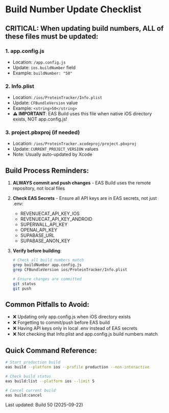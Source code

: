 # Build Number Update Checklist

## CRITICAL: When updating build numbers, ALL of these files must be updated:

### 1. **app.config.js**
- Location: `/app.config.js`
- Update: `ios.buildNumber` field
- Example: `buildNumber: "50"`

### 2. **Info.plist**
- Location: `/ios/ProteinTracker/Info.plist`
- Update: `CFBundleVersion` value
- Example: `<string>50</string>`
- **⚠️ IMPORTANT**: EAS Build uses this file when native iOS directory exists, NOT app.config.js!

### 3. **project.pbxproj** (if needed)
- Location: `/ios/ProteinTracker.xcodeproj/project.pbxproj`
- Update: `CURRENT_PROJECT_VERSION` values
- Note: Usually auto-updated by Xcode

## Build Process Reminders:

1. **ALWAYS commit and push changes** - EAS Build uses the remote repository, not local files
2. **Check EAS Secrets** - Ensure all API keys are in EAS secrets, not just .env:
   - REVENUECAT_API_KEY_IOS
   - REVENUECAT_API_KEY_ANDROID
   - SUPERWALL_API_KEY
   - OPENAI_API_KEY
   - SUPABASE_URL
   - SUPABASE_ANON_KEY

3. **Verify before building**:
   ```bash
   # Check all build numbers match
   grep buildNumber app.config.js
   grep CFBundleVersion ios/ProteinTracker/Info.plist

   # Ensure changes are committed
   git status
   git push
   ```

## Common Pitfalls to Avoid:
- ❌ Updating only app.config.js when iOS directory exists
- ❌ Forgetting to commit/push before EAS build
- ❌ Having API keys only in local .env instead of EAS secrets
- ❌ Not checking that Info.plist and app.config.js build numbers match

## Quick Command Reference:
```bash
# Start production build
eas build --platform ios --profile production --non-interactive

# Check build status
eas build:list --platform ios --limit 5

# Cancel current build
eas build:cancel
```

Last updated: Build 50 (2025-09-22)